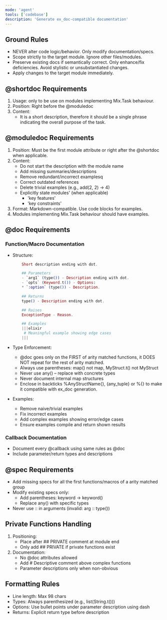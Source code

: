 ```yaml
---
mode: 'agent'
tools: ['codebase']
description: 'Generate ex_doc-compatible documentation'
---
```

## Ground Rules
- NEVER alter code logic/behavior. Only modify documentation/specs.
- Scope strictly to the target module. Ignore other files/modules.
- Preserve existing docs if semantically correct. Only enhance/fix deficiencies. Avoid stylistic or unsubstantiated changes.
- Apply changes to the target module immediately.

## @shortdoc Requirements
1. Usage: only to be use on modules implementing Mix.Task behaviour.
2. Position: Right before the @moduledoc
3. Content:
   - It is a short description, therefore it should be a single phrase indicating the overall purpose of the task.   

## @moduledoc Requirements
1. Position: Must be the first module attribute or right after the @shortdoc when applicable.
2. Content:
   - Do not start the description with the module name
   - Add missing summaries/descriptions
   - Remove redundant/incorrect examplesq
   - Correct outdated references
   - Delete trivial examples (e.g., add(2, 2) → 4)
   - Explicitly state modules' (when applicable)
      - 'key features'
      - 'key constraints'
3. Format: Markdown-compatible. Use code blocks for examples.
4. Modules implementing Mix.Task behaviour should have examples.

## @doc Requirements
### Function/Macro Documentation
- Structure:
    ```elixir
        Short description ending with dot.

        ## Parameters
        - `arg1` (type()) - Description ending with dot.
        - `opts` (Keyword.t()) - Options:
        * `:option` (type()) - Description.

        ## Returns
        type() - Description ending with dot.

        ## Raises
        ExceptionType - Reason.

        ## Examples
        |||elixir
         # Meaningful example showing edge cases
        |||
    ```

- Type Enforcement:
  - @doc goes only on the FIRST of arity matched functions, it DOES NOT repeat for the rest of arity matched.
  - Always use parentheses: map() not map, MyStruct.t() not MyStruct
  - Never use any() – replace with concrete types
  - Never document internal map structures
  - Enclose in backticks %AnyStructName{}, {any_tuple} or %{} to make it compatible with ex_doc generation.
- Examples:
  - Remove naive/trivial examples
  - Fix incorrect examples
  - Add complex examples showing error/edge cases
  - Ensure examples compile and return shown results

### Callback Documentation
- Document every @callback using same rules as @doc
- Include parameter/return types and descriptions

## @spec Requirements
- Add missing specs for all the first functions/macros of a arity matched group
- Modify existing specs only:
  - Add parentheses: keyword → keyword()
  - Replace any() with specific types
- Never use :: in arguments (invalid: arg :: type())

## Private Functions Handling
1. Positioning:
   - Place after ## PRIVATE comment at module end
   - Only add ## PRIVATE if private functions exist
2. Documentation:
   - No @doc attributes allowed
   - Add # Descriptive comment above complex functions
   - Parameter descriptions only when non-obvious

## Formatting Rules
- Line length: Max 98 chars
- Types: Always parenthesized (e.g., list(String.t()))
- Options: Use bullet points under parameter description using dash
- Returns: Explicit return type before description